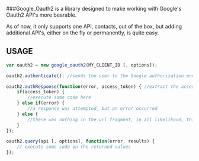 ###Google_Oauth2
is a library designed to make working with Google's Oauth2 API's more bearable.

As of now, it only supports one API, contacts, out of the box, but adding additional API's, either on the fly or permanently, is quite easy.

USAGE
------
```javascript
var oauth2 = new google_oauth2(MY_CLIENT_ID [, options]);

oauth2.authenticate(); //sends the user to the Google authorization endpoint

oauth2.authResponse(function(error, access_token) { //extract the access token
	if(access_token) {
		//execute some code here
	} else if(error) {
		//a response was attempted, but an error occurred
	} else {
		//there was nothing in the url fragment, in all likelihood, this was not a response to authentication
	}
});

oauth2.query(api [, options], function(error, results) {
	// execute some code on the returned values
});
```
